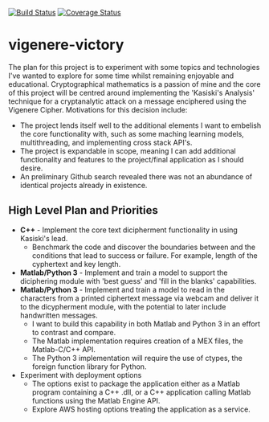 [![Build Status](https://travis-ci.org/ajze/vigenere-victory.png)](https://travis-ci.org/ajze/vigenere-victory)
[![Coverage Status](https://coveralls.io/repos/github/ajze/vigenere-victory/badge.svg?branch=master)](https://coveralls.io/github/ajze/vigenere-victory?branch=master)

# vigenere-victory
The plan for this project is to experiment with some topics and technologies I've wanted to explore for some time whilst remaining enjoyable and educational. Cryptographical mathematics is a passion of mine and the core of this project will be centred around implementing the 'Kasiski's Analysis' technique for a cryptanalytic attack on a message enciphered using the Vigenere Cipher. Motivations for this decision include:
* The project lends itself well to the additional elements I want to embelish the core functionality with, such as some maching learning models, multithreading, and implementing cross stack API's.
* The project is expandable in scope, meaning I can add additional functionality and features to the project/final application as I should desire.
* An preliminary Github search revealed there was not an abundance of identical projects already in existence.

## High Level Plan and Priorities
* **C++** - Implement the core text dicipherment functionality in using Kasiski's lead. 
  * Benchmark the code and discover the boundaries between and the conditions that lead to success or failure. For example, length of the cyphertext and key length.
* **Matlab/Python 3** - Implement and train a model to support the diciphering module with 'best guess' and 'fill in the blanks' capabilities.
* **Matlab/Python 3** - Implement and train a model to read in the characters from a printed ciphertext message via webcam and deliver it to the dicypherment module, with the potential to later include handwritten messages. 
  * I want to build this capability in both Matlab and Python 3 in an effort to contrast and compare. 
  * The Matlab implementation requires creation of a MEX files, the  Matlab-C/C++ API.
  * The Python 3 implementation will require the use of ctypes, the foreign function library for Python.
* Experiment with deployment options
  * The options exist to package the application either as a Matlab program containing a C++ .dll, or a C++ application calling Matlab functions using the Matlab Engine API.
  * Explore AWS hosting options treating the application as a service.


